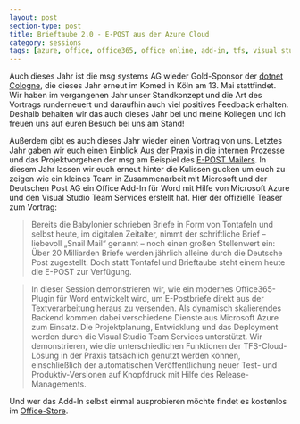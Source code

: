 ```yaml
---
layout: post
section-type: post
title: Brieftaube 2.0 - E-POST aus der Azure Cloud
category: sessions
tags: [azure, office, office365, office online, add-in, tfs, visual studio team services, ci, cd, dnc, german]
---
```

Auch dieses Jahr ist die msg systems AG  wieder Gold-Sponsor der [dotnet Cologne],  die dieses Jahr erneut im Komed in Köln am 13. Mai stattfindet. Wir haben im vergangenen Jahr unser Standkonzept und die Art des Vortrags runderneuert und  daraufhin auch viel positives Feedback erhalten. Deshalb behalten wir das auch dieses Jahr bei und meine Kollegen und ich freuen uns auf euren Besuch bei uns am Stand!

Außerdem gibt es auch dieses Jahr wieder  einen Vortrag von uns. Letztes Jahr gaben wir euch einen Einblick [Aus der Praxis] in die internen Prozesse und das Projektvorgehen der msg am Beispiel des [E-POST Mailers]. In diesem Jahr lassen wir euch erneut hinter die Kulissen gucken um euch zu zeigen wie ein kleines Team in Zusammenarbeit mit Microsoft und der Deutschen Post AG ein Office Add-In für Word mit Hilfe von Microsoft Azure und den Visual Studio Team Services erstellt hat. Hier der offizielle Teaser zum Vortrag:

> Bereits die Babylonier schrieben Briefe in Form von Tontafeln und selbst heute, im digitalen Zeitalter, nimmt der schriftliche Brief – liebevoll „Snail Mail“ genannt – noch einen großen Stellenwert ein: Über 20 Milliarden Briefe werden jährlich alleine durch die Deutsche Post zugestellt. Doch statt Tontafel und Brieftaube steht einem heute die E-POST zur Verfügung.

> In dieser Session demonstrieren wir, wie ein modernes Office365-Plugin für Word entwickelt wird, um E-Postbriefe direkt aus der Textverarbeitung heraus zu versenden. Als dynamisch skalierendes Backend kommen dabei verschiedene Dienste aus Microsoft Azure zum Einsatz. Die Projektplanung, Entwicklung und das Deployment werden durch die Visual Studio Team Services unterstützt. Wir demonstrieren, wie die unterschiedlichen Funktionen der TFS-Cloud-Lösung in der Praxis tatsächlich genutzt werden können, einschließlich der automatischen Veröffentlichung neuer Test- und Produktiv-Versionen auf Knopfdruck mit Hilfe des Release-Managements.

Und wer das Add-In selbst einmal ausprobieren möchte findet es kostenlos im [Office-Store].


[dotnet Cologne]:http://dotnet-cologne.de/
[Aus der Praxis]:https://www.gordon-breuer.de/presentation/2015/05/04/aus-der-praxis-von-der-spezifikation-bis-zur-auslieferung-in-6-wochen.html
[E-POST Mailers]:https://www.epost.de/privatkunden/epost-mailer.html
[Office-Store]:https://store.office.com/e-post-fur-word-WA104379921.aspx?assetid=WA104379921&sourcecorrid=bf8e8eb0-01d5-414b-9ea3-b010ffdb44ec&searchapppos=0